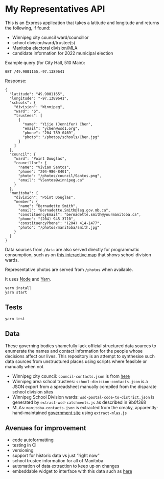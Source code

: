 # My Representatives API

This is an Express application that takes a latitude and longitude and returns the following, if found:

* Winnipeg city council ward/councillor
* school division/ward/trustee(s)
* Manitoba electoral division/MLA
* candidate information for 2022 municipal election

Example query (for City Hall, 510 Main):

```
GET /49.9001165,-97.1389641
```

Response:

```
{
  "latitude": "49.9001165",
  "longitude": "-97.1389641",
  "schools": {
    "division": "Winnipeg",
    "ward": "6",
    "trustees": [
      {
        "name": "Yijie (Jennifer) Chen",
        "email": "ychen@wsd1.org",
        "phone": "204-789-0469",
        "photo": "/photos/schools/Chen.jpg"
      }
    ]
  },
  "council": {
    "ward": "Point Douglas",
    "councillor": {
      "name": "Vivian Santos",
      "phone": "204-986-8401",
      "photo": "/photos/council/Santos.png",
      "email": "VSantos@winnipeg.ca"
    }
  },
  "manitoba": {
    "division": "Point Douglas",
    "member": {
      "name": "Bernadette Smith",
      "email": "Bernadette.Smith@leg.gov.mb.ca",
      "constituencyEmail": "bernadette.smith@yourmanitoba.ca",
      "phone": "(204) 945-3710",
      "constituencyPhone": "(204) 414-1477",
      "photo": "/photos/manitoba/smith.jpg"
    }
  }
}
```

Data sources from `/data` are also served directly for programmatic consumption, such as on [this interactive map](https://policefreeschoolswpg.ca/action/) that shows school division wards.

Representative photos are served from `/photos` when available.

It uses [Node](https://nodejs.org/en/download/) and [Yarn](https://classic.yarnpkg.com/en/docs/install/).

```
yarn install
yarn start
```

## Tests

```
yarn test
```

## Data

These governing bodies shamefully lack official structured data sources to enumerate the names and contact information for the people whose decisions affect our lives. This repository is an attempt to synthesise such data sources from unstructured places using scripts where feasible or manually when not.

* Winnipeg city council: `council-contacts.json` is from [here](https://data.winnipeg.ca/resource/r4tk-7dip.json)
* Winnipeg area school trustees: `school-division-contacts.json` is a JSON export from a spreadsheet manually compiled from the disparate school division sites
* Winnipeg School Division wards: `wsd-postal-code-to-district.json` is generated by `extract-wsd-catchments.js` as described in 9b0f368
* MLAs: `manitoba-contacts.json` is extracted from the creaky, apparently-hand-maintained [government site](https://www.gov.mb.ca/legislature/members/mla_list_alphabetical.html) using `extract-mlas.js`

## Avenues for improvement

* code autoformatting
* testing in CI
* versioning
* support for historic data vs just “right now”
* school trustee information for all of Manitoba
* automation of data extraction to keep up on changes
* embeddable widget to interface with this data such as [here](https://winnipegpolicecauseharm.org/blog/our-city-is-unwell/)
